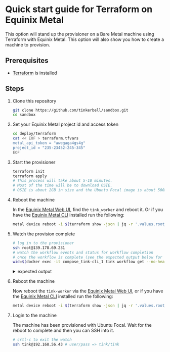 # Quick start guide for Terraform on Equinix Metal

This option will stand up the provisioner on a Bare Metal machine using Terraform with Equinix Metal.
This option will also show you how to create a machine to provision.

## Prerequisites

- [Terraform](https://www.vagrantup.com/downloads) is installed

## Steps

1. Clone this repository

   ```bash
   git clone https://github.com/tinkerbell/sandbox.git
   cd sandbox
   ```

2. Set your Equinix Metal project id and access token

   ```bash
   cd deploy/terraform
   cat << EOF > terraform.tfvars
   metal_api_token = "awegaga4gs4g"
   project_id = "235-23452-245-345"
   EOF
   ```

3. Start the provisioner

   ```bash
   terraform init
   terraform apply
   # This process will take about 5-10 minutes.
   # Most of the time will be to download OSIE.
   # OSIE is about 2GB in size and the Ubuntu Focal image is about 500MB
   ```

4. Reboot the machine

   In the [Equinix Metal Web UI](https://console.equinix.com), find the `tink_worker` and reboot it.
   Or if you have the [Equinix Metal CLI](https://github.com/equinix/metal-cli) installed run the following:

   ```bash
   metal device reboot -i $(terraform show -json | jq -r '.values.root_module.resources[3].values.id')
   ```

5. Watch the provision complete

   ```bash
   # log in to the provisioner
   ssh root@139.178.69.231
   # watch the workflow events and status for workflow completion
   # once the workflow is complete (see the expected output below for completion), move on to the next step
   wid=$(docker exec -it compose_tink-cli_1 tink workflow get --no-headers | awk '/^\|/ {print $2}'); docker exec -it compose_tink-cli_1 watch -n1 "tink workflow events ${wid}; tink workflow state ${wid}"
   ```

   <details>
   <summary>expected output</summary>

   ```bash
   +--------------------------------------+-----------------+---------------------+----------------+---------------------------------+---------------+
   | WORKER ID                            | TASK NAME       | ACTION NAME         | EXECUTION TIME | MESSAGE                         | ACTION STATUS |
   +--------------------------------------+-----------------+---------------------+----------------+---------------------------------+---------------+
   | 0eba0bf8-3772-4b4a-ab9f-6ebe93b90a94 | os-installation | stream-ubuntu-image |              0 | Started execution               | STATE_RUNNING |
   | 0eba0bf8-3772-4b4a-ab9f-6ebe93b90a94 | os-installation | stream-ubuntu-image |             15 | finished execution successfully | STATE_SUCCESS |
   | 0eba0bf8-3772-4b4a-ab9f-6ebe93b90a94 | os-installation | install-openssl     |              0 | Started execution               | STATE_RUNNING |
   | 0eba0bf8-3772-4b4a-ab9f-6ebe93b90a94 | os-installation | install-openssl     |              1 | finished execution successfully | STATE_SUCCESS |
   | 0eba0bf8-3772-4b4a-ab9f-6ebe93b90a94 | os-installation | create-user         |              0 | Started execution               | STATE_RUNNING |
   | 0eba0bf8-3772-4b4a-ab9f-6ebe93b90a94 | os-installation | create-user         |              0 | finished execution successfully | STATE_SUCCESS |
   | 0eba0bf8-3772-4b4a-ab9f-6ebe93b90a94 | os-installation | enable-ssh          |              0 | Started execution               | STATE_RUNNING |
   | 0eba0bf8-3772-4b4a-ab9f-6ebe93b90a94 | os-installation | enable-ssh          |              0 | finished execution successfully | STATE_SUCCESS |
   | 0eba0bf8-3772-4b4a-ab9f-6ebe93b90a94 | os-installation | disable-apparmor    |              0 | Started execution               | STATE_RUNNING |
   | 0eba0bf8-3772-4b4a-ab9f-6ebe93b90a94 | os-installation | disable-apparmor    |              0 | finished execution successfully | STATE_SUCCESS |
   | 0eba0bf8-3772-4b4a-ab9f-6ebe93b90a94 | os-installation | write-netplan       |              0 | Started execution               | STATE_RUNNING |
   | 0eba0bf8-3772-4b4a-ab9f-6ebe93b90a94 | os-installation | write-netplan       |              0 | finished execution successfully | STATE_SUCCESS |
   +--------------------------------------+-----------------+---------------------+----------------+---------------------------------+---------------+
   +----------------------+--------------------------------------+
   | FIELD NAME           | VALUES                               |
   +----------------------+--------------------------------------+
   | Workflow ID          | 3107919b-e59d-11eb-bf99-0242ac120005 |
   | Workflow Progress    | 100%                                 |
   | Current Task         | os-installation                      |
   | Current Action       | write-netplan                        |
   | Current Worker       | 0eba0bf8-3772-4b4a-ab9f-6ebe93b90a94 |
   | Current Action State | STATE_SUCCESS                        |
   +----------------------+--------------------------------------+
   ```

   </details>

6. Reboot the machine

   Now reboot the `tink-worker` via the [Equinix Metal Web UI](https://console.equinix.com), or if you have the [Equinix Metal CLI](https://github.com/equinix/metal-cli) installed run the following:

   ```bash
   metal device reboot -i $(terraform show -json | jq -r '.values.root_module.resources[3].values.id')
   ```

7. Login to the machine

   The machine has been provisioned with Ubuntu Focal.
   Wait for the reboot to complete and then you can SSH into it.

   ```bash
   # crtl-c to exit the watch
   ssh tink@192.168.56.43 # user/pass => tink/tink
   ```
